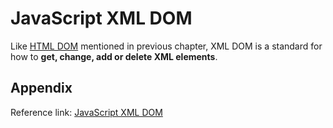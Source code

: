 # JavaScript XML DOM

Like [HTML DOM](04_HTML_DOM.md) mentioned in previous chapter, XML DOM is a standard for how to **get, change, add or delete XML elements**.

## Appendix

Reference link: <a href="https://www.w3schools.com/xml/dom_intro.asp">JavaScript XML DOM</a>